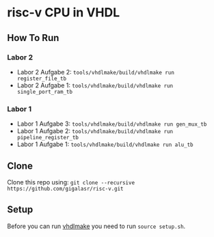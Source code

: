 # risc-v CPU in VHDL

## How To Run
### Labor 2
- Labor 2 Aufgabe 2: `tools/vhdlmake/build/vhdlmake run register_file_tb`
- Labor 2 Aufgabe 1: `tools/vhdlmake/build/vhdlmake run single_port_ram_tb`

### Labor 1
- Labor 1 Aufgabe 3: `tools/vhdlmake/build/vhdlmake run gen_mux_tb`
- Labor 1 Aufgabe 2: `tools/vhdlmake/build/vhdlmake run pipeline_register_tb`
- Labor 1 Aufgabe 1: `tools/vhdlmake/build/vhdlmake run alu_tb`

## Clone
Clone this repo using: ``git clone --recursive https://github.com/gigalasr/risc-v.git``

## Setup
Before you can run [vhdlmake](https://github.com/gigalasr/vhdlmake) you need to run ``source setup.sh``.